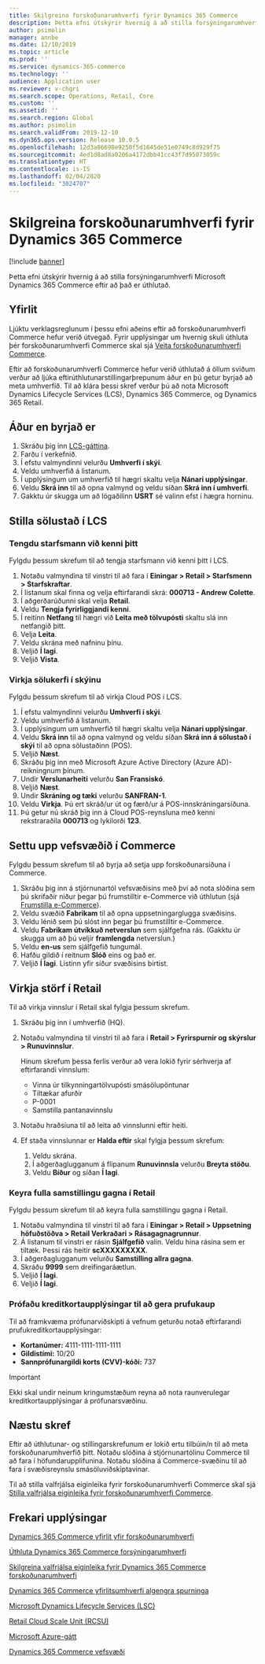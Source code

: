 ```yaml
---
title: Skilgreina forskoðunarumhverfi fyrir Dynamics 365 Commerce
description: Þetta efni útskýrir hvernig á að stilla forsýningarumhverfi Microsoft Dynamics 365 Commerce eftir að það er úthlutað.
author: psimolin
manager: annbe
ms.date: 12/10/2019
ms.topic: article
ms.prod: ''
ms.service: dynamics-365-commerce
ms.technology: ''
audience: Application user
ms.reviewer: v-chgri
ms.search.scope: Operations, Retail, Core
ms.custom: ''
ms.assetid: ''
ms.search.region: Global
ms.author: psimolin
ms.search.validFrom: 2019-12-10
ms.dyn365.ops.version: Release 10.0.5
ms.openlocfilehash: 12d3a86698e9250f5d1645de51e0749c8d929f75
ms.sourcegitcommit: 4ed1d8ad8a0206a4172dbb41cc43f7d95073059c
ms.translationtype: HT
ms.contentlocale: is-IS
ms.lasthandoff: 02/04/2020
ms.locfileid: "3024707"
---
```

# <a name="configure-a-dynamics-365-commerce-preview-environment"></a>Skilgreina forskoðunarumhverfi fyrir Dynamics 365 Commerce


[!include [banner](includes/banner.md)]

Þetta efni útskýrir hvernig á að stilla forsýningarumhverfi Microsoft Dynamics 365 Commerce eftir að það er úthlutað.

## <a name="overview"></a>Yfirlit

Ljúktu verklagsreglunum í þessu efni aðeins eftir að forskoðunarumhverfi Commerce hefur verið útvegað. Fyrir upplýsingar um hvernig skuli úthluta þér forskoðunarumhverfi Commerce skal sjá [Veita forskoðunarumhverfi Commerce](provisioning-guide.md).

Eftir að forskoðunarumhverfi Commerce hefur verið úthlutað á öllum sviðum verður að ljúka eftirúthlutunarstillingarþrepunum áður en þú getur byrjað að meta umhverfið. Til að klára þessi skref verður þú að nota Microsoft Dynamics Lifecycle Services (LCS), Dynamics 365 Commerce, og Dynamics 365 Retail.

## <a name="before-you-start"></a>Áður en byrjað er

1. Skráðu þig inn [LCS-gáttina](https://lcs.dynamics.com).
1. Farðu í verkefnið.
1. Í efstu valmyndinni velurðu **Umhverfi í skýi**.
1. Veldu umhverfið á listanum.
1. Í upplýsingum um umhverfið til hægri skaltu velja **Nánari upplýsingar**.
1. Veldu **Skrá inn** til að opna valmynd og veldu síðan **Skrá inn í umhverfi**.
1. Gakktu úr skugga um að lögaðilinn **USRT** sé valinn efst í hægra horninu.

## <a name="configure-the-point-of-sale-in-lcs"></a>Stilla sölustað í LCS

### <a name="associate-a-worker-with-your-identity"></a>Tengdu starfsmann við kenni þitt

Fylgdu þessum skrefum til að tengja starfsmann við kenni þitt í LCS.

1. Notaðu valmyndina til vinstri til að fara í **Einingar \> Retail \> Starfsmenn \> Starfskraftar**.
1. Í listanum skal finna og velja eftirfarandi skrá: **000713 - Andrew Colette**.
1. Í aðgerðarúðunni skal velja **Retail**.
1. Veldu **Tengja fyrirliggjandi kenni**.
1. Í reitinn **Netfang** til hægri við **Leita með tölvupósti** skaltu slá inn netfangið þitt.
1. Velja **Leita**.
1. Veldu skrána með nafninu þínu.
1. Veljið **Í lagi**.
1. Veljið **Vista**.

### <a name="activate-cloud-pos"></a>Virkja sölukerfi í skýinu

Fylgdu þessum skrefum til að virkja Cloud POS í LCS.

1. Í efstu valmyndinni velurðu **Umhverfi í skýi**.
1. Veldu umhverfið á listanum.
1. Í upplýsingum um umhverfið til hægri skaltu velja **Nánari upplýsingar**.
1. Veldu **Skrá inn** til að opna valmynd og veldu síðan **Skrá inn á sölustað í skýi** til að opna sölustaðinn (POS).
1. Veljið **Næst**.
1. Skráðu þig inn með Microsoft Azure Active Directory (Azure AD)-reikningnum þínum.
1. Undir **Verslunarheiti** velurðu **San Fransiskó**.
1. Veljið **Næst**.
1. Undir **Skráning og tæki** velurðu **SANFRAN-1**.
1. Veldu **Virkja**. Þú ert skráð/ur út og færð/ur á POS-innskráningarsíðuna.
1. Þú getur nú skráð þig inn á Cloud POS-reynsluna með kenni rekstraraðila **000713** og lykilorði **123**.

## <a name="set-up-your-site-in-commerce"></a>Settu upp vefsvæðið í Commerce

Fylgdu þessum skrefum til að byrja að setja upp forskoðunarsíðuna í Commerce.

1. Skráðu þig inn á stjórnunartól vefsvæðisins með því að nota slóðina sem þú skrifaðir niður þegar þú frumstilltir e-Commerce við úthlutun (sjá [Frumstilla e-Commerce](provisioning-guide.md#initialize-e-commerce)).
1. Veldu svæðið **Fabrikam** til að opna uppsetningarglugga svæðisins.
1. Veldu lénið sem þú slóst inn þegar þú frumstilltir e-Commerce.
1. Veldu **Fabrikam útvíkkuð netverslun** sem sjálfgefna rás. (Gakktu úr skugga um að þú veljir **framlengda** netverslun.)
1. Veldu **en-us** sem sjálfgefið tungumál.
1. Hafðu gildið í reitnum **Slóð** eins og það er.
1. Veljið **Í lagi**. Listinn yfir síður svæðisins birtist.

## <a name="enable-jobs-in-retail"></a>Virkja störf í Retail

Til að virkja vinnslur í Retail skal fylgja þessum skrefum.

1. Skráðu þig inn í umhverfið (HQ).
1. Notaðu valmyndina til vinstri til að fara í **Retail \> Fyrirspurnir og skýrslur \> Runuvinnslur**.

    Hinum skrefum þessa ferlis verður að vera lokið fyrir sérhverja af eftirfarandi vinnslum:

    * Vinna úr tilkynningartölvupósti smásölupöntunar
    * Tiltækar afurðir
    * P-0001
    * Samstilla pantanavinnslu

1. Notaðu hraðsíuna til að leita að vinnslunni eftir heiti.
1. Ef staða vinnslunnar er **Halda eftir** skal fylgja þessum skrefum:

    1. Veldu skrána.
    1. Í aðgerðaglugganum á flipanum **Runuvinnsla** velurðu **Breyta stöðu**.
    1. Veldu **Bíður** og síðan **Í lagi**.

### <a name="run-full-data-synchronization-in-retail"></a>Keyra fulla samstillingu gagna í Retail

Fylgdu þessum skrefum til að keyra fulla samstillingu gagna í Retail.

1. Notaðu valmyndina til vinstri til að fara í **Einingar \> Retail \> Uppsetning höfuðstöðva \> Retail Verkraðari \> Rásagagnagrunnur**.
1. Á listanum til vinstri er rásin **Sjálfgefið** valin. Veldu hina rásina sem er tiltæk. Þessi rás heitir **scXXXXXXXXX**.
1. Í aðgerðaglugganum velurðu **Samstilling allra gagna**.
1. Skráðu **9999** sem dreifingaráætlun.
1. Veljið **Í lagi**.
1. Veljið **Í lagi**.

### <a name="test-credit-card-information-to-do-test-purchases"></a>Prófaðu kreditkortaupplýsingar til að gera prufukaup

Til að framkvæma prófunarviðskipti á vefnum geturðu notað eftirfarandi prufukreditkortaupplýsingar:

- **Kortanúmer:** 4111-1111-1111-1111
- **Gildistími:** 10/20
- **Sannprófunargildi korts (CVV)-kóði:** 737

> [!IMPORTANT]
> Ekki skal undir neinum kringumstæðum reyna að nota raunverulegar kreditkortaupplýsingar á prófunarsvæðinu.

## <a name="next-steps"></a>Næstu skref

Eftir að úthlutunar- og stillingarskrefunum er lokið ertu tilbúin/n til að meta forskoðunarumhverfið þitt. Notaðu slóðina á stjórnunartólinu Commerce til að fara í höfundarupplifunina. Notaðu slóðina á Commerce-svæðinu til að fara í svæðisreynslu smásöluviðskiptavinar.

Til að stilla valfrjálsa eiginleika fyrir forskoðunarumhverfi Commerce skal sjá [Stilla valfrjálsa eiginleika fyrir forskoðunarumhverfi Commerce](cpe-optional-features.md).

## <a name="additional-resources"></a>Frekari upplýsingar

[Dynamics 365 Commerce yfirlit yfir forskoðunarumhverfi](cpe-overview.md)

[Úthluta Dynamics 365 Commerce forsýningarumhverfi](provisioning-guide.md)

[Skilgreina valfrjálsa eiginleika fyrir Dynamics 365 Commerce forskoðunarumhverfi](cpe-optional-features.md)

[Dynamics 365 Commerce yfirlitsumhverfi algengra spurninga](cpe-faq.md)

[Microsoft Dynamics Lifecycle Services (LSC)](https://docs.microsoft.com/dynamics365/unified-operations/dev-itpro/lifecycle-services/lcs-user-guide)

[Retail Cloud Scale Unit (RCSU)](https://docs.microsoft.com/business-applications-release-notes/october18/dynamics365-retail/retail-cloud-scale-unit)

[Microsoft Azure-gátt](https://azure.microsoft.com/features/azure-portal)

[Dynamics 365 Commerce vefsvæði](https://aka.ms/Dynamics365CommerceWebsite)
